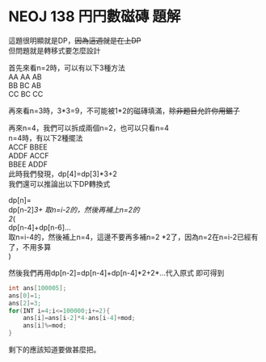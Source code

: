 # NEOJ 138 円円數磁磚 題解
這題很明顯就是DP，~~因為這週就是在上DP~~<br>
但問題就是轉移式要怎麼設計

首先來看n=2時，可以有以下3種方法<br>
AA AA AB<br>
BB BC AB<br>
CC BC CC

再來看n=3時，3\*3=9，不可能被1\*2的磁磚填滿，~~除非題目允許你用鋸子~~

再來n=4，我們可以拆成兩個n=2，也可以只看n=4<br>
n=4時，有以下2種擺法<br>
ACCF    BBEE<br>
ADDF    ACCF<br>
BBEE    ADDF<br>
此時我們發現，dp[4]=dp[3]*3+2<br>
我們還可以推論出以下DP轉換式

dp[n]=<br>
dp[n-2]*3+    取n=i-2的，然後再補上n=2的<br>
2*\(<br>
	dp[n-4]+dp[n-6]\.\.\.<br>
	取n=i-4的，然後補上n=4，這邊不要再多補n=2 \*2了，因為n=2在n=i-2已經有了，不用多算<br>
\)

然後我們再用dp[n-2]=dp[n-4]+dp[n-4]\*2+2\*...代入原式
即可得到
```c++
int ans[100005];
ans[0]=1;
ans[2]=3;
for(INT i=4;i<=100000;i+=2){
	ans[i]=ans[i-2]*4-ans[i-4]+mod;
	ans[i]%=mod;
}
```

剩下的應該知道要做甚麼把。
